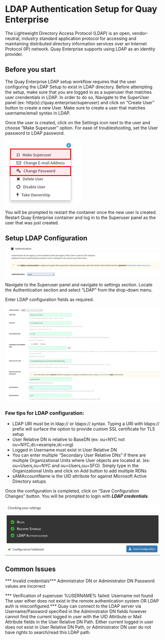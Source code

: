 # LDAP Authentication Setup for Quay Enterprise

The Lightweight Directory Access Protocol (LDAP) is an open, vendor-neutral, industry standard application protocol for accessing and maintaining distributed directory information services over an Internet Protocol (IP) network. Quay Enterprise supports using LDAP as an identity provider.

## Before you start

The Quay Enterprise LDAP setup workflow requires that the user configuring the LDAP Setup to exist in LDAP directory. Before attempting the setup, make sure that you are logged in as a superuser that matches user crendentials in LDAP. In order to do so, Navigate to the SuperUser panel (ex: http(s)://quay.enterprise/superuser) and click on “Create User” button to create a new User. Make sure to create a user that matches username/email syntax in LDAP. 

Once the user is created, click on the Settings icon next to the user and choose “Make Superuser” option. For ease of troubleshooting, set the User password to LDAP password. 

<img src="img/superuser-user-settings.png" class="img-center" alt="Enable GitHub Authentication"/> 

You will be prompted to restart the container once the new user is created. Restart Quay Enterprise container and log in to the Superuser panel as the user that was just created. 

## Setup LDAP Configuration

<img src="img/authentication-ldap.png" class="img-center" alt="Enable GitHub Authentication"/>

Navigate to the Superuser panel and navigate to settings section. Locate the Authentication section and select “LDAP” from the drop-down menu. 

Enter LDAP configuration fields as required.

<img src="img/authentication-ldap-details.png" class="img-center" alt="Enable GitHub Authentication"/>

### Few tips for LDAP configuration:

- LDAP URI must be in ldap:// or ldaps:// syntax. Typing a URI with ldaps:// prefix will surface the option to provide custom SSL certificate for TLS setup
- User Relative DN is relative to BaseDN (ex: ou=NYC not ou=NYC,dc=example,dc=org)
- Logged in Username must exist in User Relative DN
- You can enter multiple “Secondary User Relative DNs” if there are multiple Organizational Units where User objects are located at. (ex: ou=Users,ou=NYC and ou=Users,ou=SFO). Simply type in the Organizational Units and click on Add button to add multiple RDNs
- sAMAccountName is the UID attribute for against Microsoft Active Directory setups

Once the configuration is completed, click on “Save Configuration Changes” button. You will be prompted to login with ***LDAP credentials***. 

<img src="img/authentication-ldap-success.png" class="img-center" alt="Enable GitHub Authentication"/>

## Common Issues

*** Invalid credentials*** 
Administrator DN or Administrator DN Password values are incorrect

*** Verification of superuser %USERNAME% failed: Username not found The user either does not exist in the remote authentication system OR LDAP auth is misconfigured.*** 
Quay can connect to the LDAP server via Username/Password specified in the Administrator DN fields however cannot find the current logged in user with the UID Attribute or Mail Attribute fields in the User Relative DN Path. Either current logged in user does not exist in User Relative DN Path, or Administrator DN user do not have rights to search/read this LDAP path.
